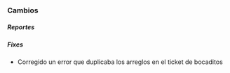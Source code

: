 <h3>Cambios</h3>
<h5>Reportes</h5>
<ul>

</ul>

<h5>Fixes</h5>
<ul>
    <li>Corregido un error que duplicaba los arreglos en el ticket de bocaditos</li>
</ul>